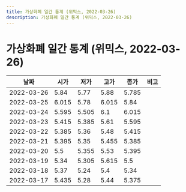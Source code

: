 ```yaml
---
title: 가상화폐 일간 통계 (위믹스, 2022-03-26)
description: 가상화폐 일간 통계 (위믹스, 2022-03-26)
---
```


가상화폐 일간 통계 (위믹스, 2022-03-26)
===

|날짜|시가|저가|고가|종가|비고|
|--|--|--|--|--|--|
|2022-03-26|5.84|5.77|5.88|5.785|    |
|2022-03-25|6.015|5.78|6.015|5.84|    |
|2022-03-24|5.595|5.505|6.1|6.015|    |
|2022-03-23|5.415|5.385|5.61|5.595|    |
|2022-03-22|5.385|5.36|5.48|5.415|    |
|2022-03-21|5.395|5.35|5.455|5.385|    |
|2022-03-20|5.5|5.355|5.53|5.395|    |
|2022-03-19|5.34|5.305|5.615|5.5|    |
|2022-03-18|5.37|5.24|5.4|5.34|    |
|2022-03-17|5.435|5.28|5.44|5.375|    |
